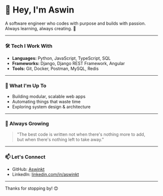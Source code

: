 # 👋 Hey, I'm Aswin

A software engineer who codes with purpose and builds with passion.  
Always learning, always creating. 🚀

---

### 🛠️ Tech I Work With
- **Languages:** Python, JavaScript, TypeScript, SQL  
- **Frameworks:** Django, Django REST Framework, Angular  
- **Tools:** Git, Docker, Postman, MySQL, Redis  

---

### 📌 What I'm Up To
- Building modular, scalable web apps
- Automating things that waste time
- Exploring system design & architecture

---

### 🌱 Always Growing
> "The best code is written not when there's nothing more to add,  
> but when there's nothing left to take away."

---

### 📫 Let's Connect
- GitHub: [Aswinkt](https://github.com/Aswinkt)
- LinkedIn: [linkedin.com/in/aswinkt](https://www.linkedin.com/in/aswinkt) <!-- Replace with your actual LinkedIn -->

---

Thanks for stopping by! 😊

